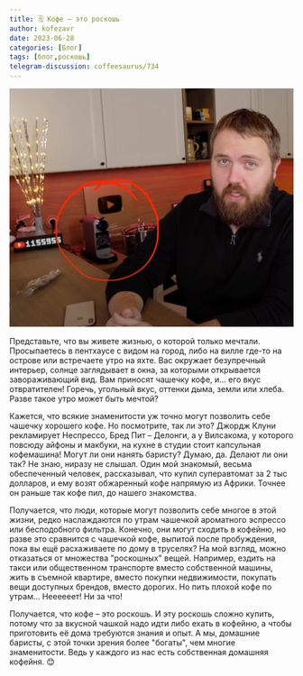 ```yaml
---
title: 🗒 Кофе – это роскошь
author: kofezavr
date: 2023-06-28
categories: [Блог]
tags: [блог,роскошь]
telegram-discussion: coffeesaurus/734
--- 
```

![Кофе – это роскошь](/assets/img/posts/23/06/roskosh.jpg)

Представьте, что вы живете жизнью, о которой только мечтали. Просыпаетесь в пентхаусе с видом на город, либо на вилле где-то на острове или встречаете утро на яхте. Вас окружает безупречный интерьер, солнце заглядывает в окна, за которыми открывается завораживающий вид. Вам приносят чашечку кофе, и... его вкус отвратителен! Горечь, угольный вкус, оттенки дыма, земли или хлеба. Разве такое утро может быть мечтой?

Кажется, что всякие знаменитости уж точно могут позволить себе чашечку хорошего кофе. Но посмотрите, так ли это? Джордж Клуни рекламирует Неспрессо, Бред Пит – Делонги, а у Вилсакома, у которого повсюду айфоны и макбуки, на кухне в студии стоит капсульная кофемашина! Могут ли они нанять баристу? Думаю, да. Делают ли они так? Не знаю, ниразу не слышал. Один мой знакомый, весьма обеспеченный человек, рассказывал, что купил суперавтомат за 2 тыс долларов, и ему возят обжаренный кофе напрямую из Африки. Точнее он раньше так кофе пил, до нашего знакомства.

Получается, что люди, которые могут позволить себе многое в этой жизни, редко наслаждаются по утрам чашечкой ароматного эспрессо или бесподобного фильтра. Конечно, они могут сходить в кофейню, но разве это сравнится с чашечкой кофе, выпитой после пробуждения, пока вы ещё расхаживаете по дому в труселях? На мой взгляд, можно отказаться от множества "роскошных" вещей. Например, ездить на такси или общественном транспорте вместо собственной машины, жить в съемной квартире, вместо покупки недвижимости, покупать вещи доступных брендов, вместо дорогих. Но пить плохой кофе по утрам... Неееееет! Ни за что!

Получается, что кофе – это роскошь. И эту роскошь сложно купить, потому что за вкусной чашкой надо идти либо ехать в кофейню, а чтобы приготовить её дома требуются знания и опыт. А мы, домашние баристы, с этой точки зрения более "богаты", чем многие знаменитости. Ведь у каждого из нас есть собственная домашняя кофейня. 😊
